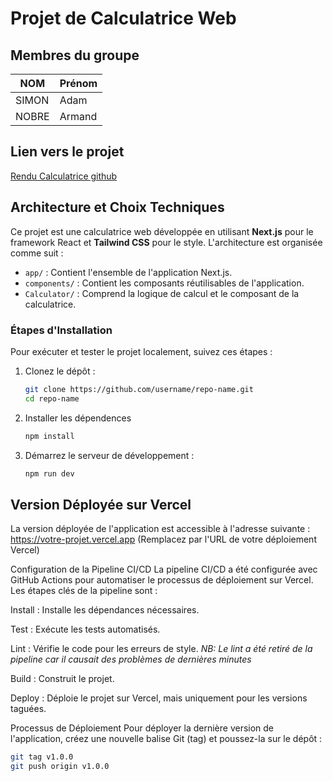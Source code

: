# Projet de Calculatrice Web

## Membres du groupe

| NOM | Prénom |
|-----|--------|
| SIMON | Adam   |
| NOBRE | Armand   |

## Lien vers le projet

[Rendu Calculatrice github](https://github.com/HyTaXx/rendu-github)  

## Architecture et Choix Techniques

Ce projet est une calculatrice web développée en utilisant **Next.js** pour le framework React et **Tailwind CSS** pour le style. L'architecture est organisée comme suit :

- `app/` : Contient l'ensemble de l'application Next.js.
- `components/` : Contient les composants réutilisables de l'application.
- `Calculator/` : Comprend la logique de calcul et le composant de la calculatrice.

### Étapes d'Installation

Pour exécuter et tester le projet localement, suivez ces étapes :

1. Clonez le dépôt :
   ```bash
   git clone https://github.com/username/repo-name.git
   cd repo-name
    ```
2. Installer les dépendences
    ```bash
   npm install
    ```
3. Démarrez le serveur de développement :
    ```bash
   npm run dev
    ```

## Version Déployée sur Vercel
La version déployée de l'application est accessible à l'adresse suivante : https://votre-projet.vercel.app
(Remplacez par l'URL de votre déploiement Vercel)

Configuration de la Pipeline CI/CD
La pipeline CI/CD a été configurée avec GitHub Actions pour automatiser le processus de déploiement sur Vercel. Les étapes clés de la pipeline sont :

Install : Installe les dépendances nécessaires.

Test : Exécute les tests automatisés.

Lint : Vérifie le code pour les erreurs de style.
*NB: Le lint a été retiré de la pipeline car il causait des problèmes de dernières minutes*

Build : Construit le projet.

Deploy : Déploie le projet sur Vercel, mais uniquement pour les versions taguées.

Processus de Déploiement
Pour déployer la dernière version de l'application, créez une nouvelle balise Git (tag) et poussez-la sur le dépôt :

```bash
git tag v1.0.0
git push origin v1.0.0
```

